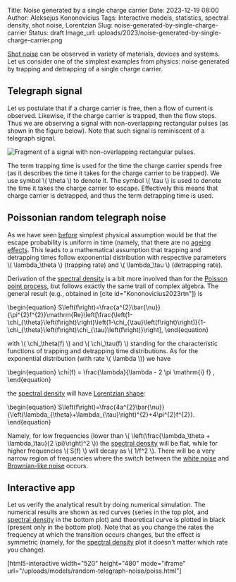 Title: Noise generated by a single charge carrier
Date: 2023-12-19 08:00
Author: Aleksejus Kononovicius
Tags: Interactive models, statistics, spectral density, shot noise, Lorentzian
Slug: noise-generated-by-single-charge-carrier
Status: draft
Image_url: uploads/2023/noise-generated-by-single-charge-carrier.png

[Shot noise](/tag/shot-noise/) can be observed in variety of materials,
devices and systems. Let us consider one of the simplest examples from
physics: noise generated by trapping and detrapping of a single charge
carrier.
<!--more-->

## Telegraph signal

Let us postulate that if a charge carrier is free, then a flow of current is
observed. Likewise, if the charge carrier is trapped, then the flow stops.
Thus we are observing a signal with non-overlapping rectangular pulses (as
shown in the figure below). Note that such signal is reminiscent of a
telegraph signal.

![Fragment of a signal with non-overlapping rectangular
pulses.]({static}/uploads/2023/noise-generated-by-single-charge-carrier.png
"Fragment of a signal with non-overlapping rectangular pulses.")

The term trapping time is used for the time the charge carrier spends free
(as it describes the time it takes for the charge carrier to be trapped). We
use symbol \\\( \theta \\\) to denote it. The symbol \\\( \tau \\\) is used
to denote the time it takes the charge carrier to escape. Effectively this
means that charge carrier is detrapped, and thus the term detrapping time is
used.

## Poissonian random telegraph noise

As we have seen [before](/tag/point-process/) simplest physical assumption
would be that the escape probability is uniform in time (namely, that there
are no [ageing effects](/tag/ageing-effects/). This leads to a mathematical
assumption that trapping and detrapping times follow exponential
distribution with respective parameters \\\( \lambda\_\theta \\\) (trapping
rate) and \\\( \lambda\_\tau \\\) (detrapping rate).

Derivation of the [spectral density](/tag/spectral-density/) is a bit more
involved than for the [Poisson point
process]({filename}/articles/2023/poisson-process-psd.md), but follows
exactly the same trail of complex algebra. The general result (e.g.,
obtained in [cite id="Kononovicius2023rtn"]) is

\begin{equation}
S\left(f\right)=\frac{a^{2}\bar{\nu}}{\pi^{2}f^{2}}\mathrm{Re}\left[\frac{\left(1-\chi\_{\theta}\left(f\right)\right)\left(1-\chi\_{\tau}\left(f\right)\right)}{1-\chi\_{\theta}\left(f\right)\chi\_{\tau}\left(f\right)}\right],
\end{equation}

with \\\( \chi\_\theta(f) \\\) and \\\( \chi\_\tau(f) \\\) standing for the
characteristic functions of trapping and detrapping time distributions. As
for the exponential distribution (with rate \\\( \lambda \\\)) we have

\begin{equation}
\chi(f) = \frac{\lambda}{\lambda - 2 \pi \mathrm{i} f} ,
\end{equation}

the [spectral density](/tag/spectral-density/) will have [Lorentzian
shape](/tag/lorentzian/):

\begin{equation}
S\left(f\right)=\frac{4a^{2}\bar{\nu}}{\left(\lambda\_{\theta}+\lambda\_{\tau}\right)^{2}+4\pi^{2}f^{2}}.
\end{equation}

Namely, for low frequencies (lower than \\\( \left(\frac{\lambda\_\theta +
\lambda\_\tau}{2 \pi}\right)^2 \\\)) the [spectral
density](/tag/spectral-density/) will be flat, while for higher frequencies
\\\( S(f) \\\) will decay as \\\( 1/f^2 \\\). There will be a very narrow
region of frequencies where the switch between the [white
noise](/tag/white-noise/) and [Brownian-like noise](/tag/Brownian-motion/)
occurs.

## Interactive app

Let us verify the analytical result by doing numerical simulation. The
numerical results are shown as red curves (series in the top plot, and
[spectral density](/tag/spectral-density/) in the bottom plot) and
theoretical curve is plotted in black (present only in the bottom plot).
Note that as you change the rates the frequency at which the transition
occurs changes, but the effect is symmetric (namely, for the [spectral
density](/tag/spectral-density/) plot it doesn't matter which rate you
change).

[html5-interactive width="520" height="480" mode="iframe"
url="/uploads/models/random-telegraph-noise/poiss.html"]

